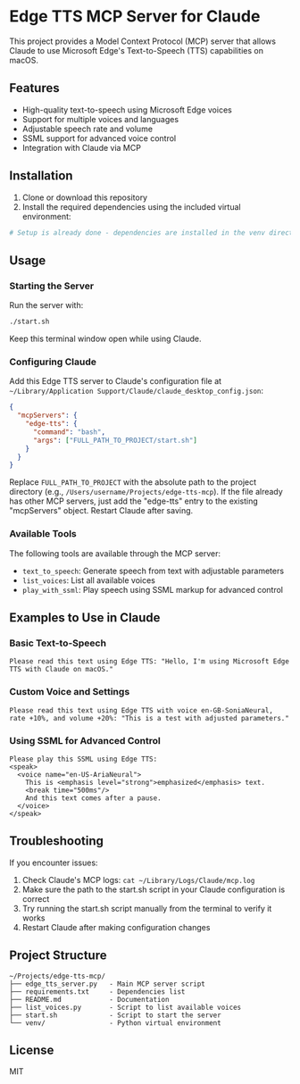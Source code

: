 # Edge TTS MCP Server for Claude

This project provides a Model Context Protocol (MCP) server that allows Claude to use Microsoft Edge's Text-to-Speech (TTS) capabilities on macOS.

## Features

- High-quality text-to-speech using Microsoft Edge voices
- Support for multiple voices and languages
- Adjustable speech rate and volume
- SSML support for advanced voice control
- Integration with Claude via MCP

## Installation

1. Clone or download this repository
2. Install the required dependencies using the included virtual environment:

```bash
# Setup is already done - dependencies are installed in the venv directory
```

## Usage

### Starting the Server

Run the server with:

```bash
./start.sh
```

Keep this terminal window open while using Claude.

### Configuring Claude

Add this Edge TTS server to Claude's configuration file at `~/Library/Application Support/Claude/claude_desktop_config.json`:

```json
{
  "mcpServers": {
    "edge-tts": {
      "command": "bash",
      "args": ["FULL_PATH_TO_PROJECT/start.sh"]
    }
  }
}
```

Replace `FULL_PATH_TO_PROJECT` with the absolute path to the project directory (e.g., `/Users/username/Projects/edge-tts-mcp`). If the file already has other MCP servers, just add the "edge-tts" entry to the existing "mcpServers" object. Restart Claude after saving.

### Available Tools

The following tools are available through the MCP server:

- `text_to_speech`: Generate speech from text with adjustable parameters
- `list_voices`: List all available voices
- `play_with_ssml`: Play speech using SSML markup for advanced control

## Examples to Use in Claude

### Basic Text-to-Speech

```
Please read this text using Edge TTS: "Hello, I'm using Microsoft Edge TTS with Claude on macOS."
```

### Custom Voice and Settings

```
Please read this text using Edge TTS with voice en-GB-SoniaNeural, rate +10%, and volume +20%: "This is a test with adjusted parameters."
```

### Using SSML for Advanced Control

```
Please play this SSML using Edge TTS:
<speak>
  <voice name="en-US-AriaNeural">
    This is <emphasis level="strong">emphasized</emphasis> text.
    <break time="500ms"/>
    And this text comes after a pause.
  </voice>
</speak>
```

## Troubleshooting

If you encounter issues:

1. Check Claude's MCP logs: `cat ~/Library/Logs/Claude/mcp.log`
2. Make sure the path to the start.sh script in your Claude configuration is correct
3. Try running the start.sh script manually from the terminal to verify it works
4. Restart Claude after making configuration changes

## Project Structure

```
~/Projects/edge-tts-mcp/
├── edge_tts_server.py   - Main MCP server script
├── requirements.txt     - Dependencies list
├── README.md            - Documentation
├── list_voices.py       - Script to list available voices
├── start.sh             - Script to start the server
└── venv/                - Python virtual environment
```

## License

MIT

